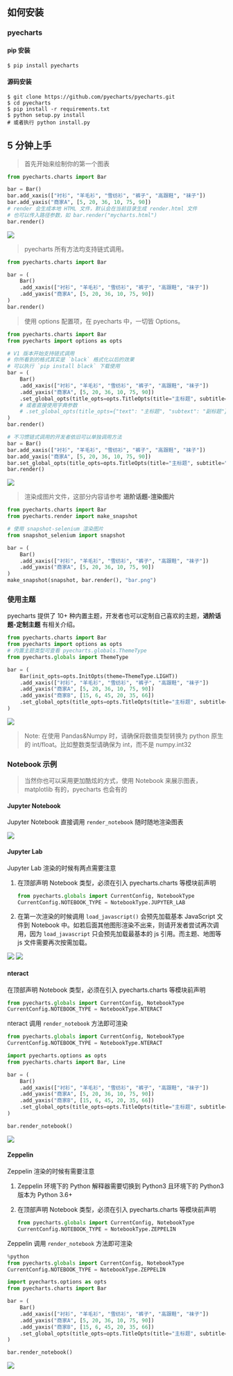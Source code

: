 ## 如何安装

### pyecharts

#### pip 安装
```shell
$ pip install pyecharts
```

#### 源码安装
```shell
$ git clone https://github.com/pyecharts/pyecharts.git
$ cd pyecharts
$ pip install -r requirements.txt
$ python setup.py install
# 或者执行 python install.py
```

## 5 分钟上手

> 首先开始来绘制你的第一个图表

```python
from pyecharts.charts import Bar

bar = Bar()
bar.add_xaxis(["衬衫", "羊毛衫", "雪纺衫", "裤子", "高跟鞋", "袜子"])
bar.add_yaxis("商家A", [5, 20, 36, 10, 75, 90])
# render 会生成本地 HTML 文件，默认会在当前目录生成 render.html 文件
# 也可以传入路径参数，如 bar.render("mycharts.html")
bar.render()
```
![](https://user-images.githubusercontent.com/19553554/55601215-656d1480-5792-11e9-87ac-19b912619d7f.png)

> pyecharts 所有方法均支持链式调用。

```python
from pyecharts.charts import Bar

bar = (
    Bar()
    .add_xaxis(["衬衫", "羊毛衫", "雪纺衫", "裤子", "高跟鞋", "袜子"])
    .add_yaxis("商家A", [5, 20, 36, 10, 75, 90])
)
bar.render()
```

> 使用 options 配置项，在 pyecharts 中，一切皆 Options。

```python
from pyecharts.charts import Bar
from pyecharts import options as opts

# V1 版本开始支持链式调用
# 你所看到的格式其实是 `black` 格式化以后的效果
# 可以执行 `pip install black` 下载使用
bar = (
    Bar()
    .add_xaxis(["衬衫", "羊毛衫", "雪纺衫", "裤子", "高跟鞋", "袜子"])
    .add_yaxis("商家A", [5, 20, 36, 10, 75, 90])
    .set_global_opts(title_opts=opts.TitleOpts(title="主标题", subtitle="副标题"))
    # 或者直接使用字典参数
    # .set_global_opts(title_opts={"text": "主标题", "subtext": "副标题"})
)
bar.render()

# 不习惯链式调用的开发者依旧可以单独调用方法
bar = Bar()
bar.add_xaxis(["衬衫", "羊毛衫", "雪纺衫", "裤子", "高跟鞋", "袜子"])
bar.add_yaxis("商家A", [5, 20, 36, 10, 75, 90])
bar.set_global_opts(title_opts=opts.TitleOpts(title="主标题", subtitle="副标题"))
bar.render()
```
![](https://user-images.githubusercontent.com/19553554/55601443-85510800-5793-11e9-8479-26ff27cdec7e.png)

> 渲染成图片文件，这部分内容请参考 **进阶话题-渲染图片**

```python
from pyecharts.charts import Bar
from pyecharts.render import make_snapshot

# 使用 snapshot-selenium 渲染图片
from snapshot_selenium import snapshot

bar = (
    Bar()
    .add_xaxis(["衬衫", "羊毛衫", "雪纺衫", "裤子", "高跟鞋", "袜子"])
    .add_yaxis("商家A", [5, 20, 36, 10, 75, 90])
)
make_snapshot(snapshot, bar.render(), "bar.png")
```

### 使用主题

pyecharts 提供了 10+ 种内置主题，开发者也可以定制自己喜欢的主题，**进阶话题-定制主题** 有相关介绍。

```python
from pyecharts.charts import Bar
from pyecharts import options as opts
# 内置主题类型可查看 pyecharts.globals.ThemeType
from pyecharts.globals import ThemeType

bar = (
    Bar(init_opts=opts.InitOpts(theme=ThemeType.LIGHT))
    .add_xaxis(["衬衫", "羊毛衫", "雪纺衫", "裤子", "高跟鞋", "袜子"])
    .add_yaxis("商家A", [5, 20, 36, 10, 75, 90])
    .add_yaxis("商家B", [15, 6, 45, 20, 35, 66])
    .set_global_opts(title_opts=opts.TitleOpts(title="主标题", subtitle="副标题"))
)
```
![](https://user-images.githubusercontent.com/19553554/55601589-26d85980-5794-11e9-828e-56ae109819f2.png)

> Note: 在使用 Pandas&Numpy 时，请确保将数值类型转换为 python 原生的 int/float。比如整数类型请确保为 int，而不是 numpy.int32

### Notebook 示例

> 当然你也可以采用更加酷炫的方式，使用 Notebook 来展示图表，matplotlib 有的，pyecharts 也会有的

#### Jupyter Notebook

Jupyter Notebook 直接调用 `render_notebook` 随时随地渲染图表

![](https://user-images.githubusercontent.com/19553554/55602094-715ad580-5796-11e9-8477-d745ce9b8a20.png)

#### Jupyter Lab

Jupyter Lab 渲染的时候有两点需要注意
1. 在顶部声明 Notebook 类型，必须在引入 pyecharts.charts 等模块前声明
    ```python
    from pyecharts.globals import CurrentConfig, NotebookType
    CurrentConfig.NOTEBOOK_TYPE = NotebookType.JUPYTER_LAB
    ```
2. 在第一次渲染的时候调用 `load_javascript()` 会预先加载基本 JavaScript 文件到 Notebook 中。如若后面其他图形渲染不出来，则请开发者尝试再次调用，因为 `load_javascript` 只会预先加载最基本的 js 引用。而主题、地图等 js 文件需要再次按需加载。

![](https://user-images.githubusercontent.com/19553554/55602584-f2b36780-5798-11e9-8ce4-b579344b3a8f.png)
![](https://user-images.githubusercontent.com/19553554/55602583-f2b36780-5798-11e9-9fcd-ad0de498f7f1.png)

#### nteract

在顶部声明 Notebook 类型，必须在引入 pyecharts.charts 等模块前声明
```python
from pyecharts.globals import CurrentConfig, NotebookType
CurrentConfig.NOTEBOOK_TYPE = NotebookType.NTERACT
```

nteract 调用 `render_notebook` 方法即可渲染

```python
from pyecharts.globals import CurrentConfig, NotebookType
CurrentConfig.NOTEBOOK_TYPE = NotebookType.NTERACT

import pyecharts.options as opts
from pyecharts.charts import Bar, Line

bar = (
    Bar()
    .add_xaxis(["衬衫", "羊毛衫", "雪纺衫", "裤子", "高跟鞋", "袜子"])
    .add_yaxis("商家A", [5, 20, 36, 10, 75, 90])
    .add_yaxis("商家B", [15, 6, 45, 20, 35, 66])
    .set_global_opts(title_opts=opts.TitleOpts(title="主标题", subtitle="副标题"))
)

bar.render_notebook()
```

![](https://user-images.githubusercontent.com/17564655/60228718-2698b780-98c6-11e9-8d66-a9d8d057c344.png)

#### Zeppelin

Zeppelin 渲染的时候有需要注意
1. Zeppelin 环境下的 Python 解释器需要切换到 Python3 且环境下的 Python3 版本为 Python 3.6+

2. 在顶部声明 Notebook 类型，必须在引入 pyecharts.charts 等模块前声明
    ```python
    from pyecharts.globals import CurrentConfig, NotebookType
    CurrentConfig.NOTEBOOK_TYPE = NotebookType.ZEPPELIN
    ```

Zeppelin 调用 `render_notebook` 方法即可渲染
```python
%python
from pyecharts.globals import CurrentConfig, NotebookType
CurrentConfig.NOTEBOOK_TYPE = NotebookType.ZEPPELIN

import pyecharts.options as opts
from pyecharts.charts import Bar

bar = (
    Bar()
    .add_xaxis(["衬衫", "羊毛衫", "雪纺衫", "裤子", "高跟鞋", "袜子"])
    .add_yaxis("商家A", [5, 20, 36, 10, 75, 90])
    .add_yaxis("商家B", [15, 6, 45, 20, 35, 66])
    .set_global_opts(title_opts=opts.TitleOpts(title="主标题", subtitle="副标题"))
)

bar.render_notebook()
```

![](https://user-images.githubusercontent.com/17564655/60228824-8abb7b80-98c6-11e9-9435-0fc8777624d0.png)

